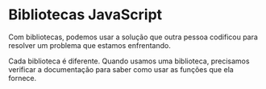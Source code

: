 # Bibliotecas JavaScript

Com bibliotecas, podemos usar a solução que outra pessoa codificou para resolver um problema que estamos enfrentando.

Cada biblioteca é diferente. Quando usamos uma biblioteca, precisamos verificar a documentação para saber como usar as funções que ela fornece.